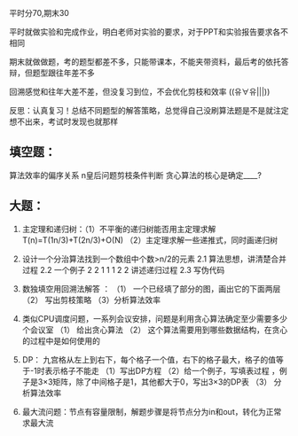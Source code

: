 
平时分70,期末30

平时就做实验和完成作业，明白老师对实验的要求，对于PPT和实验报告要求各不相同

期末就做做题，考的题型都差不多，只能带课本，不能夹带资料，最后考的依托答辩，但题型跟往年差不多

回溯感觉和往年大差不差，但没复习到位，不会优化剪枝和效率 ((유∀유|||)) 

反思：认真复习！总结不同题型的解答策略，总觉得自己没刷算法题是不是就注定想不出来，考试时发现也就那样

## 填空题：

算法效率的偏序关系
n皇后问题剪枝条件判断
贪心算法的核心是确定____?

## 大题：

1. 主定理和递归树：（1）不平衡的递归树能否用主定理求解 T(n)=T(1n/3)+T(2n/3)+O(N)
（2）主定理求解一些递推式，同时画递归树

2. 设计一个分治算法找到一个数组中个数>n/2的元素
2.1 算法思想，讲清楚合并过程 
2.2 一个例子 2 2 1 1 1 2 2 讲述递归过程 
2.3 写伪代码

3. 数独填空用回溯法解答 ： 
（1） 一个已经填了部分的图，画出它的下面两层 
（2） 写出剪枝策略 （3）分析算法效率

4. 类似CPU调度问题，一系列会议安排，问题是利用贪心算法确定至少需要多少个会议室
（1） 给出贪心算法 
（2） 这个算法需要用到哪些数据结构，在贪心的过程中是如何使用的

5. DP： 九宫格从左上到右下，每个格子一个值，右下的格子最大，格子的值等于-1时表示格子不能走
（1）写出DP方程 （2）给一个例子，写填表过程 ，例子是3×3矩阵，除了中间格子是1，其他都大于0，写出3×3的DP表 （3） 分析算法效率

6. 最大流问题：节点有容量限制，解题步骤是将节点分为in和out，转化为正常求最大流